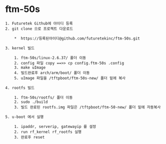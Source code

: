 ftm-50s
=======

	1. Futuretek Github에 아이디 등록
	2. git clone 으로 프로젝트 다운로드

		*  https://등록된아이디@github.com/futuretekinc/ftm-50s.git

	3. kernel 빌드

		1. ftm-50s/linux-2.6.37/ 폴더 이동
		2. config 파일 copy ==>> cp config.ftm-50s .config
		3. make uImage
		4. 빌드완료후 arch/arm/boot/ 폴더 이동
		5. uImage 파일을 /tftpboot/ftm-50s-new/ 폴더 밑에 복사

	4. rootfs 빌드

		1. ftm-50s/rootfs/ 폴더 이동
		2. sudo ./build
		3. 빌드 완료된 rootfs.img 파일은 /tftpboot/ftm-50-new/ 폴더 밑에 자동복사

	5. u-boot 에서 실행

		1. ipaddr, serverip, gatewayip 를 설정
		2. run rf_kernel rf_rootfs 실행
		3. 완료후 reset


